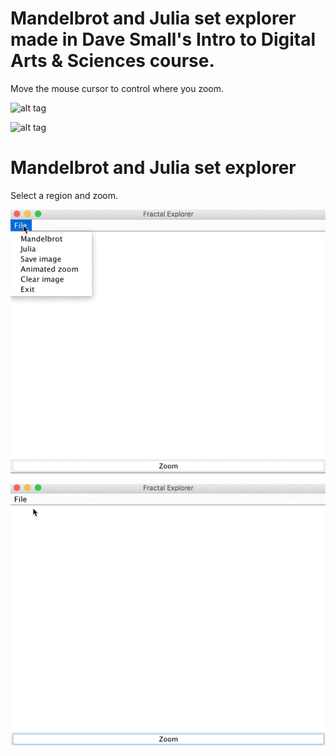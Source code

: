 # Mandelbrot and Julia set explorer made in Dave Small's Intro to Digital Arts & Sciences course.

Move the mouse cursor to control where you zoom.


 ![alt tag](images/demo_10.gif)
 
 
 ![alt tag](images/zoomoutjulia.gif)


# Mandelbrot and Julia set explorer 

Select a region and zoom.

 ![alt tag](images/mandelbrot.gif)
 
 ![alt tag](images/julia.gif)
 
